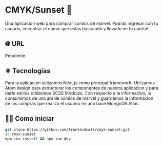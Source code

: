 # CMYK/Sunset 🌄
Una aplicacion web para comprar comics de marvel. Podrás ingresar con tu usuario, encontrar el comic que estas buscando y llevarlo en tu carrito!

## 🌐 URL
Pendiente

## ⚛️ Tecnologias
Para la aplicacion utilizamos Next.js como principal framework. Utilizamos Atom design para estructurar los componentes de nuestra aplicacion y para darle estilos utilizamos SCSS Modules. Con respecto a la informacion, la consumimos de una api de comics de marvel y guardamos la informacion de las compras que realiza el usuario en una base MongoDB Atlas.

## 👨‍💻 Como iniciar
```bash
git clone https://github.com/frontendcafe/cmyk-sunset.git
cd cmyk-sunset
npm run install && npm run dev
```